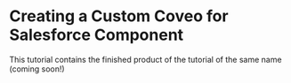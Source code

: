 # Creating a Custom Coveo for Salesforce Component

This tutorial contains the finished product of the tutorial of the same name (coming soon!)
